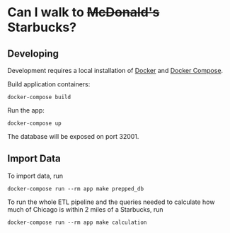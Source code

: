 # Can I walk to ~~McDonald's~~ Starbucks?

## Developing

Development requires a local installation of [Docker](https://docs.docker.com/install/)
and [Docker Compose](https://docs.docker.com/compose/install/).

Build application containers:

```
docker-compose build
```

Run the app:

```
docker-compose up
```

The database will be exposed on port 32001.

## Import Data
To import data, run
```
docker-compose run --rm app make prepped_db
```

To run the whole ETL pipeline and the queries needed to calculate how much of Chicago is within 2 miles of a Starbucks, run
```
docker-compose run --rm app make calculation
```
